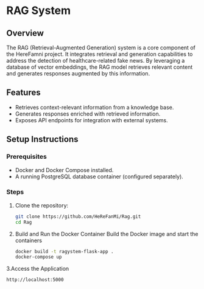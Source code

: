 # RAG System

## Overview
The RAG (Retrieval-Augmented Generation) system is a core component of the HereFamni project. It integrates retrieval and generation capabilities to address the detection of healthcare-related fake news. By leveraging a database of vector embeddings, the RAG model retrieves relevant content and generates responses augmented by this information.

## Features
- Retrieves context-relevant information from a knowledge base.
- Generates responses enriched with retrieved information.
- Exposes API endpoints for integration with external systems.

## Setup Instructions

### Prerequisites
- Docker and Docker Compose installed.
- A running PostgreSQL database container (configured separately).

### Steps
1. Clone the repository:
   ```bash
   git clone https://github.com/HeReFanMi/Rag.git
   cd Rag


2. Build and Run the Docker Container
Build the Docker image and start the containers
   ```bash
   docker build -t ragystem-flask-app .
   docker-compose up
3.Access the Application
   ```bash
http://localhost:5000
